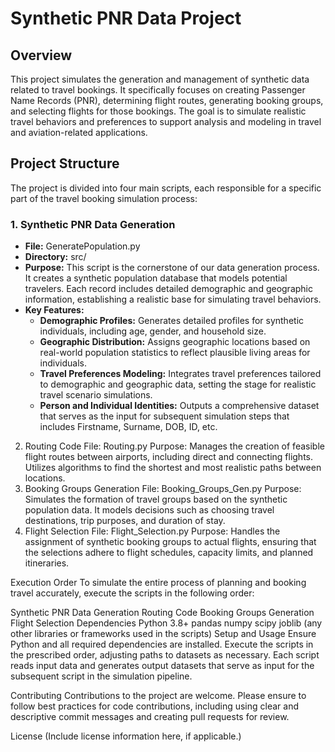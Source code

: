 # Synthetic PNR Data Project

## Overview
This project simulates the generation and management of synthetic data related to travel bookings. It specifically focuses on creating Passenger Name Records (PNR), determining flight routes, generating booking groups, and selecting flights for those bookings. The goal is to simulate realistic travel behaviors and preferences to support analysis and modeling in travel and aviation-related applications.

## Project Structure
The project is divided into four main scripts, each responsible for a specific part of the travel booking simulation process:

### 1. Synthetic PNR Data Generation
- **File:** GeneratePopulation.py
- **Directory:** src/
- **Purpose:** This script is the cornerstone of our data generation process. It creates a synthetic population database that models potential travelers. Each record includes detailed demographic and geographic information, establishing a realistic base for simulating travel behaviors.
- **Key Features:**
  - **Demographic Profiles:** Generates detailed profiles for synthetic individuals, including age, gender, and household size.
  - **Geographic Distribution:** Assigns geographic locations based on real-world population statistics to reflect plausible living areas for individuals.
  - **Travel Preferences Modeling:** Integrates travel preferences tailored to demographic and geographic data, setting the stage for realistic travel scenario simulations.
  - **Person and Individual Identities:** Outputs a comprehensive dataset that serves as the input for subsequent simulation steps that includes Firstname, Surname, DOB, ID, etc.


2. Routing Code
File: Routing.py
Purpose:
Manages the creation of feasible flight routes between airports, including direct and connecting flights. Utilizes algorithms to find the shortest and most realistic paths between locations.
3. Booking Groups Generation
File: Booking_Groups_Gen.py
Purpose:
Simulates the formation of travel groups based on the synthetic population data. It models decisions such as choosing travel destinations, trip purposes, and duration of stay.
4. Flight Selection
File: Flight_Selection.py
Purpose:
Handles the assignment of synthetic booking groups to actual flights, ensuring that the selections adhere to flight schedules, capacity limits, and planned itineraries.

Execution Order
To simulate the entire process of planning and booking travel accurately, execute the scripts in the following order:

Synthetic PNR Data Generation
Routing Code
Booking Groups Generation
Flight Selection
Dependencies
Python 3.8+
pandas
numpy
scipy
joblib
(any other libraries or frameworks used in the scripts)
Setup and Usage
Ensure Python and all required dependencies are installed. Execute the scripts in the prescribed order, adjusting paths to datasets as necessary. Each script reads input data and generates output datasets that serve as input for the subsequent script in the simulation pipeline.

Contributing
Contributions to the project are welcome. Please ensure to follow best practices for code contributions, including using clear and descriptive commit messages and creating pull requests for review.

License
(Include license information here, if applicable.)


 

